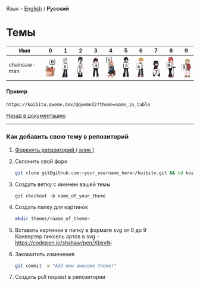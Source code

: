 Язык - [English](/themes.md) / **Русский**

# Темы

| Имя | 0 | 1 | 2 | 3 | 4 | 5 | 6 | 7 | 8 | 9 |
|------|---|---|---|---|---|---|---|---|---|---|
| chainsaw-man | <img width=48 src=https://raw.githubusercontent.com/qweme32/koibito/main/themes/chainsaw-man/0.svg></img> | <img width=48 src=https://raw.githubusercontent.com/qweme32/koibito/main/themes/chainsaw-man/1.svg></img> | <img width=48 src=https://raw.githubusercontent.com/qweme32/koibito/main/themes/chainsaw-man/2.svg></img> | <img width=48 src=https://raw.githubusercontent.com/qweme32/koibito/main/themes/chainsaw-man/3.svg></img> | <img width=48 src=https://raw.githubusercontent.com/qweme32/koibito/main/themes/chainsaw-man/4.svg></img> | <img width=48 src=https://raw.githubusercontent.com/qweme32/koibito/main/themes/chainsaw-man/5.svg></img> | <img width=48 src=https://raw.githubusercontent.com/qweme32/koibito/main/themes/chainsaw-man/6.svg></img> | <img width=48 src=https://raw.githubusercontent.com/qweme32/koibito/main/themes/chainsaw-man/7.svg></img> | <img width=48 src=https://raw.githubusercontent.com/qweme32/koibito/main/themes/chainsaw-man/8.svg></img> | <img width=48 src=https://raw.githubusercontent.com/qweme32/koibito/main/themes/chainsaw-man/9.svg></img> |


#### Пример
```
https://koibito.qweme.dev/@qweme32?theme=name_in_table
```


[Назад в документацию](https://github.com/qweme32/koibito/blob/main/README_ru.md#%D0%B4%D0%BE%D0%BA%D1%83%D0%BC%D0%B5%D0%BD%D1%82%D0%B0%D1%86%D0%B8%D1%8F)

---

### Как добавить свою тему в репозиторий
1. [Форкнуть репзоиторий ( клик )](https://github.com/qweme32/koibito/fork)

2. Склонить свой форк
    ```sh
    git clone git@github.com:<your_username_here>/koibito.git && cd koibito 
    ```
3. Создать ветку с именем вашей темы
    ```
    git checkout -b name_of_your_theme
4. Создать папку для картинок
    ```sh
    mkdir themes/<name_of_theme>
    ```
5. Вставить картинки в папку в формате svg от 0 до 9   
    Конвертер пиксель артов в svg - https://codepen.io/shshaw/pen/XbxvNj 
6. Закомитить изменения
    ```sh
    git commit -m "Add new awesome theme!"
    ```
7. Создать pull request в репозитории


